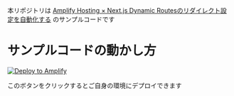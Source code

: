 本リポジトリは [Amplify Hosting × Next.js Dynamic Routesのリダイレクト設定を自動化する](https://zenn.dev/jaga/articles/redirect-settings-automation-on-amplify-hosting) のサンプルコードです

# サンプルコードの動かし方
[![Deploy to Amplify](https://oneclick.amplifyapp.com/button.svg)](https://console.aws.amazon.com/amplify/home#/deploy?repo=https://github.com/jaga810/amplify-hosting-redirect-setting-automation)

このボタンをクリックするとご自身の環境にデプロイできます
